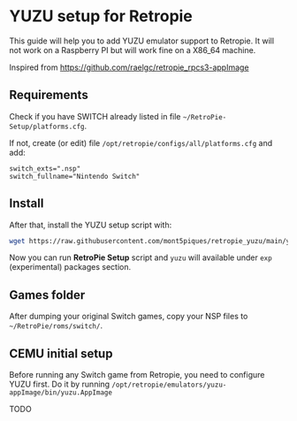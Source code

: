 # YUZU setup for Retropie

This guide will help you to add YUZU emulator support to Retropie. It will not work on a Raspberry PI but will work fine on a X86_64 machine.

Inspired from https://github.com/raelgc/retropie_rpcs3-appImage

## Requirements

Check if you have SWITCH already listed in file `~/RetroPie-Setup/platforms.cfg`.

If not, create (or edit) file `/opt/retropie/configs/all/platforms.cfg` and add:

```
switch_exts=".nsp"
switch_fullname="Nintendo Switch"
```

## Install

After that, install the YUZU setup script with:

```bash
wget https://raw.githubusercontent.com/mont5piques/retropie_yuzu/main/yuzu-appImage.sh -O ~/RetroPie-Setup/scriptmodules/emulators/yuzu-appImage.sh
```

Now you can run **RetroPie Setup** script and `yuzu` will available under `exp` (experimental) packages section.

## Games folder

After dumping your original Switch games, copy your NSP files to `~/RetroPie/roms/switch/`.


## CEMU initial setup

Before running any Switch game from Retropie, you need to configure YUZU first. Do it by running `/opt/retropie/emulators/yuzu-appImage/bin/yuzu.AppImage`

TODO

